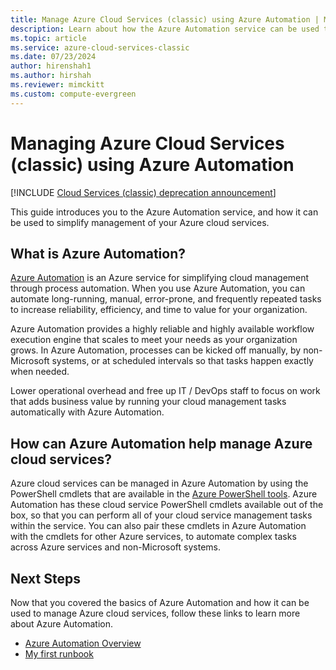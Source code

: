 ```yaml
---
title: Manage Azure Cloud Services (classic) using Azure Automation | Microsoft Docs
description: Learn about how the Azure Automation service can be used to manage Azure cloud services at scale.
ms.topic: article
ms.service: azure-cloud-services-classic
ms.date: 07/23/2024
author: hirenshah1
ms.author: hirshah
ms.reviewer: mimckitt
ms.custom: compute-evergreen
---
```

# Managing Azure Cloud Services (classic) using Azure Automation

[!INCLUDE [Cloud Services (classic) deprecation announcement](includes/deprecation-announcement.md)]

This guide introduces you to the Azure Automation service, and how it can be used to simplify management of your Azure cloud services.

## What is Azure Automation?
[Azure Automation](https://azure.microsoft.com/services/automation/) is an Azure service for simplifying cloud management through process automation. When you use Azure Automation, you can automate long-running, manual, error-prone, and frequently repeated tasks to increase reliability, efficiency, and time to value for your organization.

Azure Automation provides a highly reliable and highly available workflow execution engine that scales to meet your needs as your organization grows. In Azure Automation, processes can be kicked off manually, by non-Microsoft systems, or at scheduled intervals so that tasks happen exactly when needed.

Lower operational overhead and free up IT / DevOps staff to focus on work that adds business value by running your cloud management tasks automatically with Azure Automation.

## How can Azure Automation help manage Azure cloud services?
Azure cloud services can be managed in Azure Automation by using the PowerShell cmdlets that are available in the [Azure PowerShell tools](/powershell/). Azure Automation has these cloud service PowerShell cmdlets available out of the box, so that you can perform all of your cloud service management tasks within the service. You can also pair these cmdlets in Azure Automation with the cmdlets for other Azure services, to automate complex tasks across Azure services and non-Microsoft systems.

## Next Steps
Now that you covered the basics of Azure Automation and how it can be used to manage Azure cloud services, follow these links to learn more about Azure Automation.

* [Azure Automation Overview](../automation/automation-intro.md)
* [My first runbook](../automation/learn/powershell-runbook-managed-identity.md)
